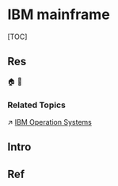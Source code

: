 # IBM mainframe

[TOC]



## Res
🏠 
🚧 


### Related Topics
↗ [IBM Operation Systems](../../../../🥷🏼%20Operating%20Systems%20&%20Kernels%20(Engineering%20Part)/IBM%20Operation%20Systems/IBM%20Operation%20Systems.md)



## Intro



## Ref

